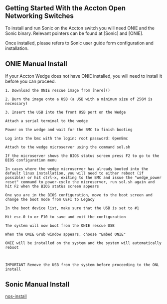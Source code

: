 ## Getting Started With the Accton Open Networking Switches

To install and run Sonic on the Accton switch you will need ONIE and the Sonic binary. Relevant pointers can be found at [Sonic] and [ONIE].

Once installed, please refers to Sonic user guide form configuration and installation.

## ONIE Manual Install

If your Accton Wedge does not have ONIE installed, you will need to install it before you can proceed.

    1. Download the ONIE rescue image from [here]()

    2. Burn the image onto a USB (a USB with a minimum size of 256M is necessary)

    3. Insert the USB into the front USB port on the Wedge

    Attach a serial terminal to the wedge

    Power on the wedge and wait for the BMC to finish booting

    Log into the bmc with the login: root password: 0penBmc

    Attach to the wedge microserver using the command sol.sh

    If the microserver shows the BIOS status screen press F2 to go to the BIOS configuration menu

    In cases where the wedge microserver has already booted into the default linux installation, you will need to either reboot (if possible) or hit ctrl-x, exiting to the BMC and issue the "wedge_power reset" command to power-cycle the microserver, run sol.sh again and hit F2 when the BIOS status screen appears

    One you are in the BIOS configuration, move to the boot screen and change the boot mode from UEFI to Legacy

    In the boot device list, make sure that the USB is set to #1

    Hit esc-0 to or F10 to save and exit the configuration

    The system will now boot from the ONIE rescue USB

    When the ONIE Grub window appears, choose "Embed ONIE"

    ONIE will be installed on the system and the system will automatically reboot
    
    

    IMPORTANT Remove the USB from the system before proceeding to the ONL install

## Sonic Manual Install

[nos-install](/blog/ONIE/install/nos_install/)
